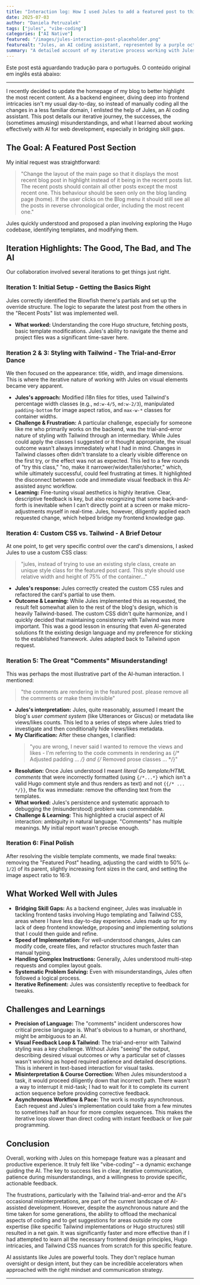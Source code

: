 ```yaml
---
title: "Interaction log: How I used Jules to add a featured post to this blog"
date: 2025-07-03
author: "Daniela Petruzalek"
tags: ["jules", "vibe-coding"]
categories: ["AI Native"]
featured: "/images/jules-interaction-post-placeholder.png"
featurealt: "Jules, an AI coding assistant, represented by a purple octopus logo."
summary: "A detailed account of my iterative process working with Jules, an AI coding assistant, to implement a new featured post section on my blog's homepage. We explore what went well, the challenges, and the importance of clear communication in AI-assisted development."
---
```


Este post está aguardando tradução para o português. O conteúdo original em inglês está abaixo:

---

I recently decided to update the homepage of my blog to better highlight the most recent content. As a backend engineer, diving deep into frontend intricacies isn't my usual day-to-day, so instead of manually coding all the changes in a less familiar domain, I enlisted the help of Jules, an AI coding assistant. This post details our iterative journey, the successes, the (sometimes amusing) misunderstandings, and what I learned about working effectively with AI for web development, especially in bridging skill gaps.

## The Goal: A Featured Post Section

My initial request was straightforward:
> "Change the layout of the main page so that it displays the most recent blog post in highlight instead of it being in the recent posts list. The recent posts should contain all other posts except the most recent one. This behaviour should be seen only on the blog landing page (home). If the user clicks on the Blog menu it should still see all the posts in reverse chronological order, including the most recent one."

Jules quickly understood and proposed a plan involving exploring the Hugo codebase, identifying templates, and modifying them.

## Iteration Highlights: The Good, The Bad, and The AI

Our collaboration involved several iterations to get things just right.

### Iteration 1: Initial Setup - Getting the Basics Right
Jules correctly identified the Blowfish theme's partials and set up the override structure. The logic to separate the latest post from the others in the "Recent Posts" list was implemented well.

*   **What worked:** Understanding the core Hugo structure, fetching posts, basic template modifications. Jules's ability to navigate the theme and project files was a significant time-saver here.

### Iteration 2 & 3: Styling with Tailwind - The Trial-and-Error Dance
We then focused on the appearance: title, width, and image dimensions. This is where the iterative nature of working with Jules on visual elements became very apparent.

*   **Jules's approach:** Modified i18n files for titles, used Tailwind's percentage width classes (e.g., `md:w-4/5`, `md:w-2/3`), manipulated `padding-bottom` for image aspect ratios, and `max-w-*` classes for container widths.
*   **Challenge & Frustration:** A particular challenge, especially for someone like me who primarily works on the backend, was the trial-and-error nature of styling with Tailwind through an intermediary. While Jules could apply the classes I suggested or it thought appropriate, the visual outcome wasn't always immediately what I had in mind. Changes in Tailwind classes often didn't translate to a clearly visible difference on the first try, or the effect was not as expected. This led to a few rounds of "try this class," "no, make it narrower/wider/taller/shorter," which, while ultimately successful, could feel frustrating at times. It highlighted the disconnect between code and immediate visual feedback in this AI-assisted async workflow.
*   **Learning:** Fine-tuning visual aesthetics is highly iterative. Clear, descriptive feedback is key, but also recognizing that some back-and-forth is inevitable when I can't directly point at a screen or make micro-adjustments myself in real-time. Jules, however, diligently applied each requested change, which helped bridge my frontend knowledge gap.

### Iteration 4: Custom CSS vs. Tailwind - A Brief Detour
At one point, to get very specific control over the card's dimensions, I asked Jules to use a custom CSS class:
> "jules, instead of trying to use an existing style class, create an unique style class for the featured post card. This style should use relative width and height of 75% of the container..."

*   **Jules's response:** Jules correctly created the custom CSS rules and refactored the card's partial to use them.
*   **Outcome & Learning:** While Jules implemented this as requested, the result felt somewhat alien to the rest of the blog's design, which is heavily Tailwind-based. The custom CSS didn't quite harmonize, and I quickly decided that maintaining consistency with Tailwind was more important. This was a good lesson in ensuring that even AI-generated solutions fit the existing design language and my preference for sticking to the established framework. Jules adapted back to Tailwind upon request.

### Iteration 5: The Great "Comments" Misunderstanding!
This was perhaps the most illustrative part of the AI-human interaction. I mentioned:
> "the comments are rendering in the featured post. please remove all the comments or make them invisible"

*   **Jules's interpretation:** Jules, quite reasonably, assumed I meant the blog's *user comment system* (like Utterances or Giscus) or metadata like views/likes counts. This led to a series of steps where Jules tried to investigate and then conditionally hide views/likes metadata.
*   **My Clarification:** After these changes, I clarified:
    > "you are wrong, I never said I wanted to remove the views and likes - I'm referring to the code comments in rendering as {/* Adjusted padding ... */} and {/* Removed prose classes ... */}"
*   **Resolution:** Once Jules understood I meant *literal Go template/HTML comments* that were incorrectly formatted (using `{/*...*}` which isn't a valid Hugo comment style and thus renders as text) and not `{{/* ... */}}`, the fix was immediate: remove the offending text from the templates.
*   **What worked:** Jules's persistence and systematic approach to debugging the (misunderstood) problem was commendable.
*   **Challenge & Learning:** This highlighted a crucial aspect of AI interaction: ambiguity in natural language. "Comments" has multiple meanings. My initial report wasn't precise enough.

### Iteration 6: Final Polish
After resolving the visible template comments, we made final tweaks: removing the "Featured Post" heading, adjusting the card width to 50% (`w-1/2`) of its parent, slightly increasing font sizes in the card, and setting the image aspect ratio to 16:9.

## What Worked Well with Jules

*   **Bridging Skill Gaps:** As a backend engineer, Jules was invaluable in tackling frontend tasks involving Hugo templating and Tailwind CSS, areas where I have less day-to-day experience. Jules made up for my lack of deep frontend knowledge, proposing and implementing solutions that I could then guide and refine.
*   **Speed of Implementation:** For well-understood changes, Jules can modify code, create files, and refactor structures much faster than manual typing.
*   **Handling Complex Instructions:** Generally, Jules understood multi-step requests and complex layout goals.
*   **Systematic Problem Solving:** Even with misunderstandings, Jules often followed a logical process.
*   **Iterative Refinement:** Jules was consistently receptive to feedback for tweaks.

## Challenges and Learnings

*   **Precision of Language:** The "comments" incident underscores how critical precise language is. What's obvious to a human, or shorthand, might be ambiguous to an AI.
*   **Visual Feedback Loop & Tailwind:** The trial-and-error with Tailwind styling was a key challenge. Without Jules "seeing" the output, describing desired visual outcomes or why a particular set of classes wasn't working as hoped required patience and detailed descriptions. This is inherent in text-based interaction for visual tasks.
*   **Misinterpretation & Course Correction:** When Jules misunderstood a task, it would proceed diligently down that incorrect path. There wasn't a way to interrupt it mid-task; I had to wait for it to complete its current action sequence before providing corrective feedback.
*   **Asynchronous Workflow & Pace:** The work is mostly asynchronous. Each request and Jules's implementation could take from a few minutes to sometimes half an hour for more complex sequences. This makes the iterative loop slower than direct coding with instant feedback or live pair programming.

## Conclusion

Overall, working with Jules on this homepage feature was a pleasant and productive experience. It truly felt like "vibe-coding" – a dynamic exchange guiding the AI. The key to success lies in clear, iterative communication, patience during misunderstandings, and a willingness to provide specific, actionable feedback.

The frustrations, particularly with the Tailwind trial-and-error and the AI's occasional misinterpretations, are part of the current landscape of AI-assisted development. However, despite the asynchronous nature and the time taken for some generations, the ability to offload the mechanical aspects of coding and to get suggestions for areas outside my core expertise (like specific Tailwind implementations or Hugo structures) still resulted in a net gain. It was significantly faster and more effective than if I had attempted to learn all the necessary frontend design principles, Hugo intricacies, and Tailwind CSS nuances from scratch for this specific feature.

AI assistants like Jules are powerful tools. They don't replace human oversight or design intent, but they can be incredible accelerators when approached with the right mindset and communication strategy.

---
